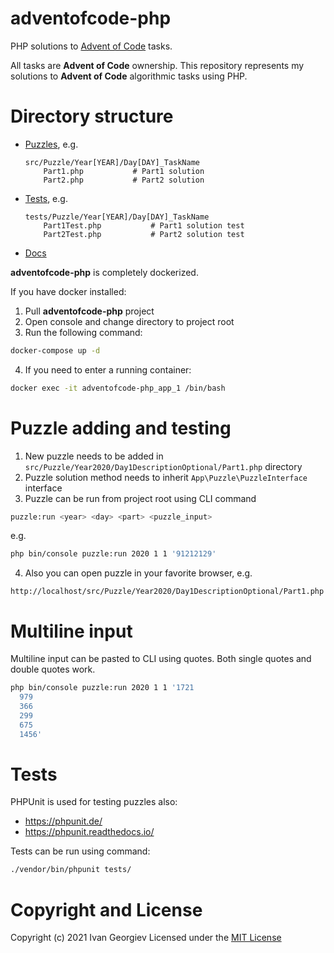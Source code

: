 # adventofcode-php

PHP solutions to [Advent of Code](https://adventofcode.com/) tasks.

All tasks are **Advent of Code** ownership. 
This repository represents my solutions to **Advent of Code** algorithmic tasks using PHP.

# Directory structure

- [Puzzles](./src/Puzzle), e.g.
    ```
    src/Puzzle/Year[YEAR]/Day[DAY]_TaskName
        Part1.php           # Part1 solution
        Part2.php           # Part2 solution
    ```
  
- [Tests](./tests/Puzzle), e.g.
    ```
    tests/Puzzle/Year[YEAR]/Day[DAY]_TaskName
        Part1Test.php           # Part1 solution test
        Part2Test.php           # Part2 solution test
    ```
  
- [Docs](./docs)

**adventofcode-php** is completely dockerized.

If you have docker installed:

1. Pull **adventofcode-php** project
2. Open console and change directory to project root
3. Run the following command:
```sh
docker-compose up -d
```
4. If you need to enter a running container:
```sh
docker exec -it adventofcode-php_app_1 /bin/bash
```

# Puzzle adding and testing
1. New puzzle needs to be added in `src/Puzzle/Year2020/Day1DescriptionOptional/Part1.php` directory
2. Puzzle solution method needs to inherit `App\Puzzle\PuzzleInterface` interface
3. Puzzle can be run from project root using CLI command
```sh
puzzle:run <year> <day> <part> <puzzle_input>
```
e.g.
```sh
php bin/console puzzle:run 2020 1 1 '91212129'
```

4. Also you can open puzzle in your favorite browser, e.g.
```
http://localhost/src/Puzzle/Year2020/Day1DescriptionOptional/Part1.php
```

# Multiline input
Multiline input can be pasted to CLI using quotes.
Both single quotes and double quotes work.

```sh
php bin/console puzzle:run 2020 1 1 '1721
  979
  366
  299
  675
  1456'
```

# Tests

PHPUnit is used for testing puzzles also:
- https://phpunit.de/
- https://phpunit.readthedocs.io/

Tests can be run using command:
```sh
./vendor/bin/phpunit tests/
```

# Copyright and License

Copyright (c) 2021 Ivan Georgiev
Licensed under the [MIT License](./docs/LICENSE.md)
